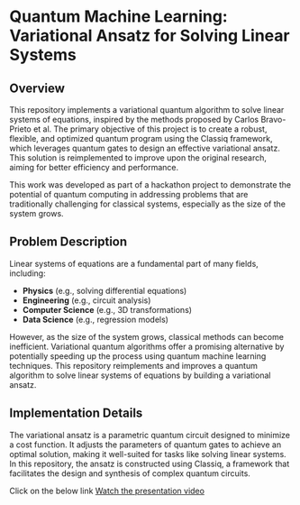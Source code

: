 # Quantum Machine Learning: Variational Ansatz for Solving Linear Systems

## Overview

This repository implements a variational quantum algorithm to solve linear systems of equations, inspired by the methods proposed by Carlos Bravo-Prieto et al. The primary objective of this project is to create a robust, flexible, and optimized quantum program using the Classiq framework, which leverages quantum gates to design an effective variational ansatz. This solution is reimplemented to improve upon the original research, aiming for better efficiency and performance.

This work was developed as part of a hackathon project to demonstrate the potential of quantum computing in addressing problems that are traditionally challenging for classical systems, especially as the size of the system grows.

## Problem Description

Linear systems of equations are a fundamental part of many fields, including:

- **Physics** (e.g., solving differential equations)
- **Engineering** (e.g., circuit analysis)
- **Computer Science** (e.g., 3D transformations)
- **Data Science** (e.g., regression models)

However, as the size of the system grows, classical methods can become inefficient. Variational quantum algorithms offer a promising alternative by potentially speeding up the process using quantum machine learning techniques. This repository reimplements and improves a quantum algorithm to solve linear systems of equations by building a variational ansatz.

## Implementation Details

The variational ansatz is a parametric quantum circuit designed to minimize a cost function. It adjusts the parameters of quantum gates to achieve an optimal solution, making it well-suited for tasks like solving linear systems. In this repository, the ansatz is constructed using Classiq, a framework that facilitates the design and synthesis of complex quantum circuits.

Click on the below link
[Watch the presentation video](https://youtu.be/K5cfCgscCeM)
